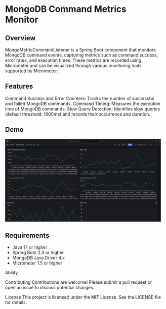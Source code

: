 # MongoDB Command Metrics Monitor
## Overview
MongoMetricCommandListener is a Spring Boot component that monitors MongoDB command events, capturing metrics such as command success, error rates, and execution times. These metrics are recorded using Micrometer and can be visualized through various monitoring tools supported by Micrometer.

## Features
Command Success and Error Counters: Tracks the number of successful and failed MongoDB commands.
Command Timing: Measures the execution time of MongoDB commands.
Slow Query Detection: Identifies slow queries (default threshold: 1000ms) and records their occurrence and duration.

## Demo
![img.png](img.png)


## Requirements
- Java 17 or higher
- Spring Boot 2.3 or higher
- MongoDB Java Driver 4.x
- Micrometer 1.5 or higher

Ability

Contributing
Contributions are welcome! Please submit a pull request or open an issue to discuss potential changes.

License
This project is licensed under the MIT License. See the LICENSE file for details.